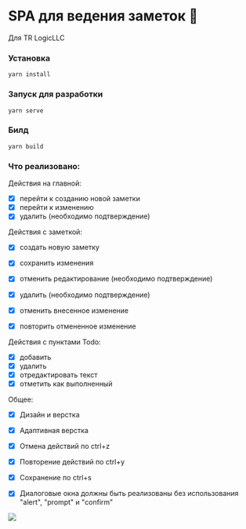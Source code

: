 # SPA для ведения заметок 📝

Для TR LogicLLC

### Установка
```
yarn install
```

### Запуск для разработки
```
yarn serve
```

### Билд
```
yarn build
```

### Что реализовано:

Действия на главной:

- [x] перейти к созданию новой заметки
- [x] перейти к изменению
- [x] удалить (необходимо подтверждение)

Действия с заметкой:

- [x] создать новую заметку
- [x] сохранить изменения
- [x] отменить редактирование (необходимо подтверждение)
- [x] удалить (необходимо подтверждение)
- [x] отменить внесенное изменение
- [x] повторить отмененное изменение


Действия с пунктами Todo:

- [x] добавить
- [x] удалить
- [x] отредактировать текст
- [x] отметить как выполненный

Общее:

- [x] Дизайн и верстка
- [x] Адаптивная верстка
- [x] Отмена действий по ctrl+z
- [x] Повторение действий по ctrl+y
- [x] Сохранение по ctrl+s
- [x] Диалоговые окна должны быть реализованы без использования "alert", "prompt" и "confirm"



![](https://raw.githubusercontent.com/krnvsts/todo-notes/master/public/report.png)
